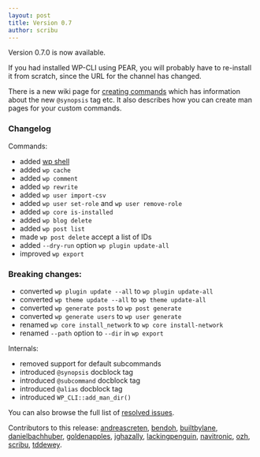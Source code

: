 ```yaml
---
layout: post
title: Version 0.7
author: scribu
---
```

Version 0.7.0 is now available.

If you had installed WP-CLI using PEAR, you will probably have to re-install it from scratch, since the URL for the channel has changed.

There is a new wiki page for [creating commands](https://github.com/wp-cli/wp-cli/wiki/Creating-Commands) which has information about the new `@synopsis` tag etc. It also describes how you can create man pages for your custom commands.

<div class="announcement changes" markdown="1">

### <i class="icon-info-circled"></i> Changelog 

Commands:

- added [wp shell](/blog/wp-shell.html)
- added `wp cache`
- added `wp comment`
- added `wp rewrite`
- added `wp user import-csv`
- added `wp user set-role` and `wp user remove-role`
- added `wp core is-installed`
- added `wp blog delete`
- added `wp post list`
- made `wp post delete` accept a list of IDs
- added `--dry-run` option `wp plugin update-all`
- improved `wp export`

</div>

<div class="announcement breaking" markdown="1">

### <i class="icon-attention"></i> Breaking changes:

- converted `wp plugin update --all` to `wp plugin update-all`
- converted `wp theme update --all` to `wp theme update-all`
- converted `wp generate posts` to `wp post generate`
- converted `wp generate users` to `wp user generate`
- renamed `wp core install_network` to `wp core install-network`
- renamed `--path` option to `--dir` in `wp export`

Internals:

- removed support for default subcommands
- introduced `@synopsis` docblock tag
- introduced `@subcommand` docblock tag
- introduced `@alias` docblock tag
- introduced `WP_CLI::add_man_dir()`

You can also browse the full list of [resolved issues](https://github.com/wp-cli/wp-cli/issues?milestone=5&state=closed).

Contributors to this release: [andreascreten](http://github.com/andreascreten), [bendoh](http://github.com/bendoh), [builtbylane](http://github.com/builtbylane), [danielbachhuber](http://github.com/danielbachhuber), [goldenapples](http://github.com/goldenapples), [jghazally](http://github.com/jghazally), [lackingpenguin](http://github.com/lackingpenguin), [navitronic](http://github.com/navitronic), [ozh](http://github.com/ozh), [scribu](http://github.com/scribu), [tddewey](http://github.com/tddewey).
